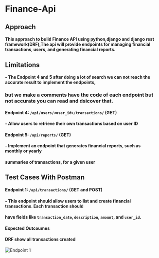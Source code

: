 # Finance-Api
## Approach
#### This approach to bulid Finance API using python,django and django rest framework(DRF),The api will provide endpoints for managing financial transactions, users, and generating financial reports.

## Limitations
#### - The Endpoint 4 and 5 after doing a lot of search we can not reach the accurate result to implement the endpoints,
### but we make a comments have the code of each endpoint but not accurate you can read and dsicover that.
#### Endpoint 4: `/api/users/<user_id>/transactions/` (GET)
#### - Allow users to retrieve their own transactions based on user ID
#### Endpoint 5: `/api/reports/` (GET)
#### - Implement an endpoint that generates financial reports, such as monthly or yearly
#### summaries of transactions, for a given user


## Test Cases With Postman
#### Endpoint 1: `/api/transactions/` (GET and POST)
#### - This endpoint should allow users to list and create financial transactions. Each transaction should
#### have fields like `transaction_date`, `description`, `amount`, and `user_id`.

#### Expected Outcoumes
#### DRF show all transactions created
![Endpoint 1](https://github.com/user-attachments/assets/91970607-86e3-4e26-af1b-cd0527317388)
